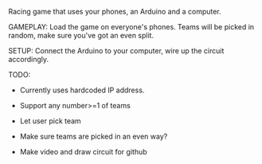 Racing game that uses your phones, an Arduino and a computer.

GAMEPLAY:
Load the game on everyone's phones. Teams will be picked in random, make sure you've got an even split.

SETUP:
Connect the Arduino to your computer, wire up the circuit accordingly.

TODO: 
- Currently uses hardcoded IP address.
- Support any number>=1 of teams
- Let user pick team
- Make sure teams are picked in an even way?

- Make video and draw circuit for github



